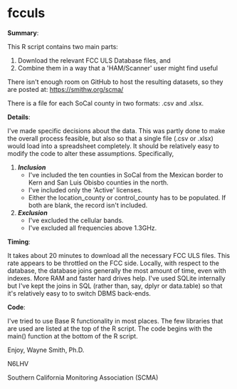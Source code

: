 # fcculs

**Summary**:

This R script contains two main parts:

1. Download the relevant FCC ULS Database files, and
2. Combine them in a way that a 'HAM/Scanner' user might find useful

There isn't enough room on GitHub to host the resulting datasets, so they are posted at: https://smithw.org/scma/

There is a file for each SoCal county in two formats: .csv and .xlsx.

**Details**:

I've made specific decisions about the data.
  This was partly done to make the overall process feasible, but also so that a single file (.csv or .xlsx) would load into a spreadsheet completely.
  It should be relatively easy to modify the code to alter these assumptions.  Specifically,

1. ***Inclusion***
    * I've included the ten counties in SoCal from the Mexican border to Kern and San Luis Obisbo counties in the north.
    * I've included only the 'Active' licenses.
    * Either the location_county or control_county has to be populated.  If both are blank, the record isn't included.
2. ***Exclusion***
    * I've excluded the cellular bands.
    * I've excluded all frequencies above 1.3GHz.

**Timing**:

It takes about 20 minutes to download all the necessary FCC ULS files.
  This rate appears to be throttled on the FCC side.
  Locally, with respect to the database, the database joins generally the most amount of time, even with indexes.  More RAM and faster hard drives help.
  I've used SQLite internally but I've kept the joins in SQL (rather than, say, dplyr or data.table) so that it's relatively easy to to switch DBMS back-ends.

**Code**:

I've tried to use Base R functionality in most places.
  The few libraries that are used are listed at the top of the R script.
  The code begins with the main() function at the bottom of the R script.


Enjoy,
Wayne Smith, Ph.D.

N6LHV

Southern California Monitoring Association (SCMA)

